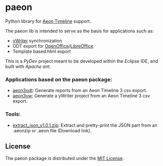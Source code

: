 # paeon
Python library for [Aeon Timeline](https://www.aeontimeline.com) support.

The paeon lib is intended to serve as the basis for applications such as:
- [yWriter](http://www.spacejock.com/yWriter7.html) synchronization
- ODT export for [OpenOffice](https://www.openoffice.org)/[LibreOffice](https://www.libreoffice.org)
- Template based html export

This is a *PyDev* project meant to be developed within the *Eclipse* IDE, and built with *Apache ant*.

### Applications based on the paeon package:

- [aeon3odt](https://peter88213.github.io/aeon3odt/): Generate reports from an Aeon Timeline 3 csv export.
- [aeon3yw](https://peter88213.github.io/aeon3yw/): Generate a yWriter project from an Aeon Timeline 3 csv export.

### Tools:

- [extract_json_v1.0.1.zip](https://raw.githubusercontent.com/peter88213/paeon/main/dist/extract_json_v1.0.1.zip): Extract and pretty-print the JSON part from an .aeonzip or .aeon file (Download link).


## License

The paeon package is distributed under the [MIT License](http://www.opensource.org/licenses/mit-license.php).